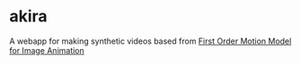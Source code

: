 # akira
A webapp for making synthetic videos based from [First Order Motion Model for Image Animation](https://github.com/AliaksandrSiarohin/first-order-model)
